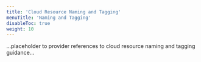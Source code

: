 ```yaml
---
title: 'Cloud Resource Naming and Tagging'
menuTitle: 'Naming and Tagging'
disableToc: true
weight: 10
---
```


...placeholder to provider references to cloud resource naming and tagging guidance...